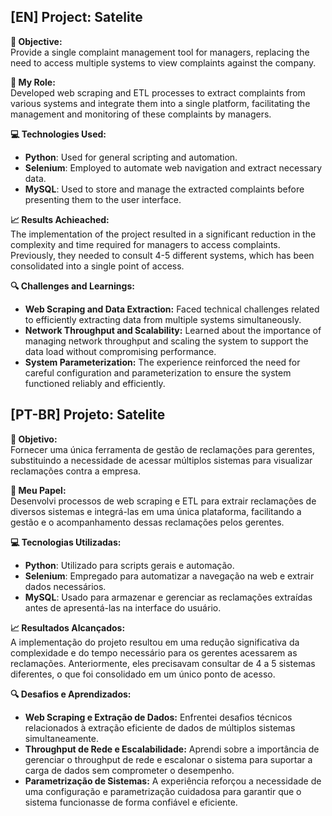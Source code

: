 ## [EN] Project: Satelite

**🎯 Objective:**  
Provide a single complaint management tool for managers, replacing the need to access multiple systems to view complaints against the company.

**👤 My Role:**  
Developed web scraping and ETL processes to extract complaints from various systems and integrate them into a single platform, facilitating the management and monitoring of these complaints by managers.

**💻 Technologies Used:**  
- **Python**: Used for general scripting and automation.
- **Selenium**: Employed to automate web navigation and extract necessary data.
- **MySQL**: Used to store and manage the extracted complaints before presenting them to the user interface.

**📈 Results Achieached:**  
The implementation of the project resulted in a significant reduction in the complexity and time required for managers to access complaints. Previously, they needed to consult 4-5 different systems, which has been consolidated into a single point of access.

**🔍 Challenges and Learnings:**  
- **Web Scraping and Data Extraction:** Faced technical challenges related to efficiently extracting data from multiple systems simultaneously.
- **Network Throughput and Scalability:** Learned about the importance of managing network throughput and scaling the system to support the data load without compromising performance.
- **System Parameterization:** The experience reinforced the need for careful configuration and parameterization to ensure the system functioned reliably and efficiently.

## [PT-BR] Projeto: Satelite

**🎯 Objetivo:**  
Fornecer uma única ferramenta de gestão de reclamações para gerentes, substituindo a necessidade de acessar múltiplos sistemas para visualizar reclamações contra a empresa.

**👤 Meu Papel:**  
Desenvolvi processos de web scraping e ETL para extrair reclamações de diversos sistemas e integrá-las em uma única plataforma, facilitando a gestão e o acompanhamento dessas reclamações pelos gerentes.

**💻 Tecnologias Utilizadas:**  
- **Python**: Utilizado para scripts gerais e automação.
- **Selenium**: Empregado para automatizar a navegação na web e extrair dados necessários.
- **MySQL**: Usado para armazenar e gerenciar as reclamações extraídas antes de apresentá-las na interface do usuário.

**📈 Resultados Alcançados:**  
A implementação do projeto resultou em uma redução significativa da complexidade e do tempo necessário para os gerentes acessarem as reclamações. Anteriormente, eles precisavam consultar de 4 a 5 sistemas diferentes, o que foi consolidado em um único ponto de acesso.

**🔍 Desafios e Aprendizados:**  
- **Web Scraping e Extração de Dados:** Enfrentei desafios técnicos relacionados à extração eficiente de dados de múltiplos sistemas simultaneamente.
- **Throughput de Rede e Escalabilidade:** Aprendi sobre a importância de gerenciar o throughput de rede e escalonar o sistema para suportar a carga de dados sem comprometer o desempenho.
- **Parametrização de Sistemas:** A experiência reforçou a necessidade de uma configuração e parametrização cuidadosa para garantir que o sistema funcionasse de forma confiável e eficiente.
